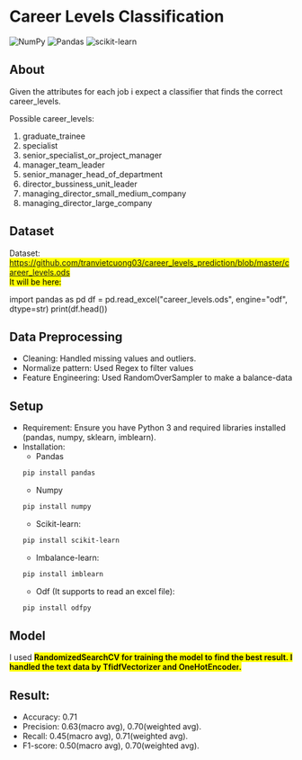 # Career Levels Classification
![NumPy](https://img.shields.io/badge/numpy-%23013243.svg?style=for-the-badge&logo=numpy&logoColor=white)
![Pandas](https://img.shields.io/badge/pandas-%23150458.svg?style=for-the-badge&logo=pandas&logoColor=white)
![scikit-learn](https://img.shields.io/badge/scikit--learn-%23F7931E.svg?style=for-the-badge&logo=scikit-learn&logoColor=white)

## About

Given the attributes for each job i expect a classifier that finds the correct career_levels. 

Possible career_levels:
  1. graduate_trainee
  2. specialist
  3. senior_specialist_or_project_manager
  4. manager_team_leader
  5. senior_manager_head_of_department
  6. director_bussiness_unit_leader
  7. managing_director_small_medium_company
  8. managing_director_large_company

## Dataset
Dataset: <mark style="color: blue;">https://github.com/tranvietcuong03/career_levels_prediction/blob/master/career_levels.ods<mark/> <br>
It will be here: 

import pandas as pd
df = pd.read_excel("career_levels.ods", engine="odf", dtype=str)
print(df.head())


## Data Preprocessing
* Cleaning: Handled missing values and outliers.
* Normalize pattern: Used Regex to filter values
* Feature Engineering: Used RandomOverSampler to make a balance-data

## Setup
- Requirement: Ensure you have Python 3 and required libraries installed (pandas, numpy, sklearn, imblearn).
- Installation:
  * Pandas
  ```sh
  pip install pandas
  ```
   * Numpy
  ```sh
  pip install numpy
  ```
   * Scikit-learn:
  ```sh
  pip install scikit-learn
  ```
   * Imbalance-learn:
  ```sh
  pip install imblearn
  ```
   * Odf (It supports to read an excel file):
  ```sh
  pip install odfpy
  ```

## Model

I used <mark style="font-weight: 600;">RandomizedSearchCV<mark/> for training the model to find the best result. I handled the text data by <mark style="font-weight: 600;">TfidfVectorizer<mark/> and <mark style="font-weight: 600;">OneHotEncoder<mark/>.

## Result:
* Accuracy: 0.71
* Precision: 0.63(macro avg), 0.70(weighted avg).
* Recall: 0.45(macro avg), 0.71(weighted avg).
* F1-score: 0.50(macro avg), 0.70(weighted avg).

